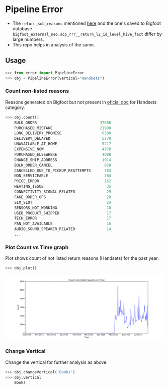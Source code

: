 # Pipeline Error

- The `return_sub_reasons` mentioned [here](https://docs.google.com/a/flipkart.com/spreadsheets/d/1zkcTsORgGc8Ll1mw8ZJsozpvzIvTUWlqzbSIi1fiSqE/edit?usp=sharing) and the one's saved to Bigfoot database `bigfoot_external_neo.scp_rrr__return_l2_id_level_hive_fact` differ by large numbers. 
- This repo helps in analysis of the same.

## Usage

```python
>>> from error import PipelineError
>>> obj = PipelineError(vertical="Handsets")
```

### Count non-listed reasons

Reasons generated on Bigfoot but not present in [oficial doc](https://docs.google.com/a/flipkart.com/spreadsheets/d/1zkcTsORgGc8Ll1mw8ZJsozpvzIvTUWlqzbSIi1fiSqE/edit?usp=sharing) for Handsets category.

```python
>>> obj.count()
	BULK_ORDER                            37688
	PURCHASED_MISTAKE                     21900
	LONG_DELIVERY_PROMISE                  6300
	DELIVERY_DELAYED                       5278
	UNAVAILABLE_AT_HOME                    5217
	EXPENSIVE_NOW                          4978
	PURCHASED_ELSEWHERE                    4088
	CHANGE_SHIP_ADDRESS                    1914
	BULK_ORDER_CANCEL                       820
	CANCELLED_DUE_TO_PICKUP_REATTEMPTS      783
	NON_SERVICEABLE                         384
	PRICE_ERROR                             162
	HEATING_ISSUE                            35
	CONNECTIVITY_SIGNAL_RELATED              29
	FAKE_ORDER_OPS                           28
	SIM_SLOT                                 24
	SENSORS_NOT_WORKING                      18
	USED_PRODUCT_SHIPPED                     17
	TECH_ERROR                               17
	PAN_NOT_AVAILABLE                        16
	AUDIO_SOUND_SPEAKER_RELATED              14
	...
```

### Plot Count vs Time graph

Plot shows count of not listed return reasons (Handsets) for the past year.

```python
>>> obj.plot()
```

![PLOT](/pipeline-error/error.png)


### Change Vertical

Change the vertical for further analysis as above.

```python
>>> obj.changeVertical('Books')
>>> obj.vertical
	Books
```



